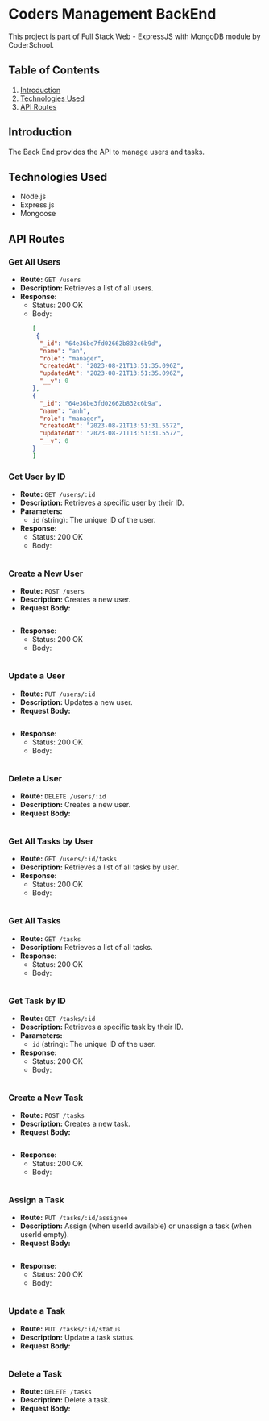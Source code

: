 # Coders Management BackEnd 

This project is part of Full Stack Web - ExpressJS with MongoDB module by CoderSchool.

## Table of Contents

1. [Introduction](#introduction)
2. [Technologies Used](#technologies-used)
3. [API Routes](#api-routes)

## Introduction

The Back End provides the API to manage users and tasks.

## Technologies Used

- Node.js
- Express.js
- Mongoose

## API Routes

### Get All Users

- **Route:** `GET /users`
- **Description:** Retrieves a list of all users.
- **Response:**
  - Status: 200 OK
  - Body:
    ```json
    [
     {
      "_id": "64e36be7fd02662b832c6b9d",
      "name": "an",
      "role": "manager",
      "createdAt": "2023-08-21T13:51:35.096Z",
      "updatedAt": "2023-08-21T13:51:35.096Z",
      "__v": 0
    },
    {
      "_id": "64e36be3fd02662b832c6b9a",
      "name": "anh",
      "role": "manager",
      "createdAt": "2023-08-21T13:51:31.557Z",
      "updatedAt": "2023-08-21T13:51:31.557Z",
      "__v": 0
    }
    ]

### Get User by ID

- **Route:** `GET /users/:id`
- **Description:** Retrieves a specific user by their ID.
- **Parameters:**
  - `id` (string): The unique ID of the user.
- **Response:**
  - Status: 200 OK
  - Body:
    ```json

    ```

### Create a New User

- **Route:** `POST /users`
- **Description:** Creates a new user.
- **Request Body:**
  ```json
  
  ```
- **Response:**
  - Status: 200 OK
  - Body:
    ```json

    ```

### Update a User

- **Route:** `PUT /users/:id`
- **Description:** Updates a new user.
- **Request Body:**
  ```json

  ```
- **Response:**
  - Status: 200 OK
  - Body:
    ```json

    ```

### Delete a User
- **Route:** `DELETE /users/:id`
- **Description:** Creates a new user.
- **Request Body:**
  ```json

  ```

### Get All Tasks by User
- **Route:** `GET /users/:id/tasks`
- **Description:** Retrieves a list of all tasks by user.
- **Response:**
  - Status: 200 OK
  - Body:
    ```json
    
    ```

### Get All Tasks
- **Route:** `GET /tasks`
- **Description:** Retrieves a list of all tasks.
- **Response:**
  - Status: 200 OK
  - Body:
    ```json

    ```

### Get Task by ID

- **Route:** `GET /tasks/:id`
- **Description:** Retrieves a specific task by their ID.
- **Parameters:**
  - `id` (string): The unique ID of the user.
- **Response:**
  - Status: 200 OK
  - Body:
    ```json

    ```

### Create a New Task

- **Route:** `POST /tasks`
- **Description:** Creates a new task.
- **Request Body:**
  ```json

  ```
- **Response:**
  - Status: 200 OK
  - Body:
    ```json

    ```

### Assign a Task

- **Route:** `PUT /tasks/:id/assignee`
- **Description:** Assign (when userId available) or unassign a task (when userId empty).
- **Request Body:**
  ```json

  ```
- **Response:**
  - Status: 200 OK
  - Body:
    ```json

    ```
    
### Update a Task
- **Route:** `PUT /tasks/:id/status`
- **Description:** Update a task status.
- **Request Body:**
  ```json

  ```

### Delete a Task
- **Route:** `DELETE /tasks`
- **Description:** Delete a task.
- **Request Body:**
  ```json

  ```

  



